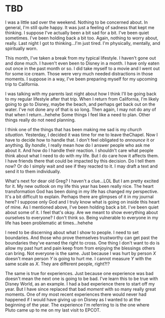 # TBD

I was a little sad over the weekend. Nothing to be concerned about. In general, I'm still quite happy. It was just a feeling of sadness that kept me thinking. I suppose I've actually been a bit sad for a bit. I've been quiet sometimes. I've been holding back a bit too. Again, nothing to worry about, really. Last night I got to thinking...I'm just tired. I'm physically, mentally, and spiritually worn.

This month, I've taken a break from my typical lifestyle. I haven't gone out and done much. I haven't even been to Disney in a month. I have only eaten out once in the past month or so. I did take myself to a movie and I went out for some ice cream. Those were very much needed distractions in those moments. I suppose in a way, I've been preparing myself for my upcoming trip to California.

I was talking with my parents last night about how I think I'll be going back to my regular lifestyle after that trip. When I return from California, I'm likely going to go to Disney, maybe the beach, and perhaps get back out on the water. I've not done any of that is so long. Then again, I may not do any of that when I return...hehehe Some things I feel like a need to plan. Other things really do not need planning.

I think one of the things that has been making me sad is my *church situation*. Yesterday, I decided it was time for me to leave theChapel. Now I have to decide how to handle that. I don't feel obligated to *announce* it or anything. By *handle*, I really mean how do I answer people who ask me about it. And how do I handle their reaction. I shouldn't care what people think about what I need to do with my life. But I do care how it affects them. I have friends there that could be impacted by this decision. Do I tell them now? Or do I simply wait and see if they reacted to it. I may draft a text and send it to them individually.

What's next for dear old Greg? I haven't a clue...LOL But I am pretty excited for it. My new outlook on my life this year has been really nice. The heart transformation God has been doing in my life has changed my perspective. It's a bit difficult to explain. Perhaps there are glimpses of it in my journal here? I suppose only God and I truly know what is going on inside this heart of mine. As I mentioned above, I've been holding back a bit. I've been quiet about some of it. I feel that's okay. Are we meant to show everything about ourselves to everyone? I don't think so. Being vulnerable to everyone in my life has been problematic at times...hehehe

I need to be discerning about what I show to people. I need to set boundaries. And those who prove themselves trustworthy can get past the boundaries they've earned the right to cross. One thing I don't want to do is allow my past hurt and pain keep from from enjoying the blessings others can bring. Not everyone is the same. Just because I was hurt by person *X* doesn't mean person *Y* is going to hurt me. I cannot measure *Y* with the same scale as *X*. They are different people, right?!?

The same is true for experiences. Just because one experience was bad doesn't mean the next one is going to be bad. I've learn this to be true with Disney World, as an example. I had a bad experience there to start off my year. But I have since replaced that bad *moment* with so many really great moments. One of my most recent experiences there would never had happened if I would have giving up on Disney as I wanted to at the beginning of the year. The experience I'm referring to is the one where Pluto came up to me on my last visit to EPCOT.

